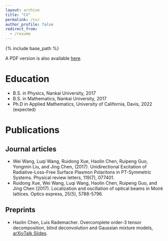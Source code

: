 ```yaml
---
layout: archive
title: "CV"
permalink: /cv/
author_profile: false
redirect_from:
  - /resume
---
```


{% include base_path %}

A PDF version is also available [here](../files/CV.pdf).

# Education
* B.S. in Physics, Nankai University, 2017
* B.S. in Mathematics, Nankai University, 2017
* Ph.D in Applied Mathematics, University of California, Davis, 2022 (expected)

# Publications
## Journal articles
 * Wei Wang, Luqi Wang, Ruidong Xue, Haolin Chen, Ruipeng Guo, Yongmin Liu, and Jing Chen, (2017). Unidirectional Excitation of Radiative-Loss-Free Surface Plasmon Polaritons in PT-Symmetric Systems. Physical review letters, 119(7), 077401. 
 * Ruidong Xue, Wei Wang, Luqi Wang, Haolin Chen, Ruipeng Guo, and Jing Chen (2017). Localization and oscillation of optical beams in Moiré lattices. Optics express, 25(5), 5788-5796. 
 
##  Preprints
 * Haolin Chen, Luis Rademacher. Overcomplete order-3 tensor decomposition, blind deconvolution and Gaussian mixture models, [arXiv](https://arxiv.org/abs/2007.08133)[Talk Slides](../files/MLSS_Slides.pdf).